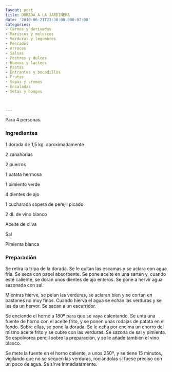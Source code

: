 ```yaml
---
layout: post
title: DORADA A LA JARDINERA
date: '2010-06-21T23:30:00.000-07:00'
categories:
- Carnes y derivados
- Mariscos y moluscos
- Verduras y legumbres
- Pescados
- Arroces
- Salsas
- Postres y dulces
- Huevos y lacteos
- Pastas
- Entrantes y bocadillos
- Frutas
- Sopas y cremas
- Ensaladas
- Setas y hongos
 


---
```


Para 4 personas.

<h3>Ingredientes</h3>

1 dorada de 1,5 kg. aproximadamente

2 zanahorias

2 puerros

1 patata hermosa

1 pimiento verde

4 dientes de ajo

1 cucharada sopera de perejil picado

2 dl. de vino blanco

Aceite de oliva

Sal

Pimienta blanca

<h3>Preparación</h3>

Se retira la tripa de la dorada. Se le quitan las escamas y se aclara con agua fría. Se seca con papel absorbente. Se pone aceite en una sartén y, cuando esté caliente, se doran unos dientes de ajo enteros. Se pone a hervir agua sazonada con sal.

Mientras hierve, se pelan las verduras, se aclaran bien y se cortan en bastones no muy finos. Cuando hierva el agua se echan las verduras y se les da un hervor. Se sacan a un escurridor.

Se enciende el horno a 180&ordm; para que se vaya calentando. Se unta una fuente de horno con el aceite frito, y se ponen unas rodajas de patata en el fondo. Sobre ellas, se pone la dorada. Se le echa por encima un chorro del mismo aceite frito y se cubre con las verduras. Se sazona de sal y pimienta. Se espolvorea perejil sobre la preparación, y se le añade también el vino blanco.

Se mete la fuente en el horno caliente, a unos 250&ordm;, y se tiene 15 minutos, vigilando que no se sequen las verduras, rociándolas si fuese preciso con un poco de agua. Se sirve inmediatamente.


